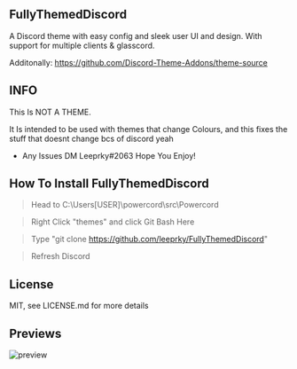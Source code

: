 ## FullyThemedDiscord
A Discord theme with easy config and sleek user UI and design. With support for multiple clients & glasscord.

Additonally: https://github.com/Discord-Theme-Addons/theme-source

## INFO

This Is NOT A THEME.

It Is intended to be used with themes that change Colours, and this fixes the stuff that doesnt change bcs of discord yeah

- Any Issues DM Leeprky#2063
  Hope You Enjoy!

## How To Install FullyThemedDiscord

> Head to C:\Users\[USER]\powercord\src\Powercord

> Right Click "themes" and click Git Bash Here

> Type "git clone https://github.com/leeprky/FullyThemedDiscord"

> Refresh Discord

## License

MIT, see LICENSE.md for more details

## Previews

![preview](./previews/FullyThemedDiscord.png)
